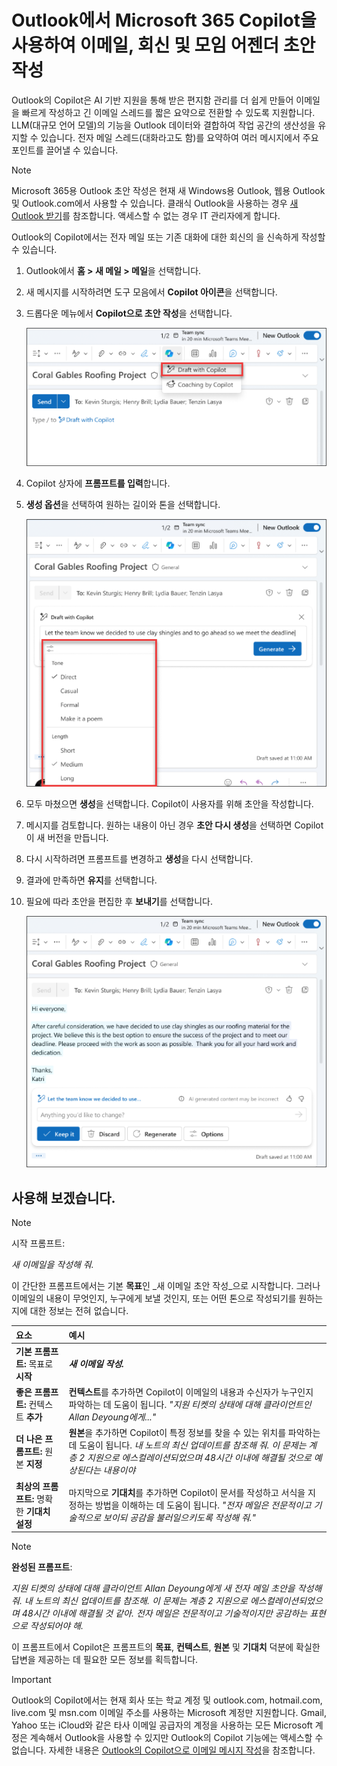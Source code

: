 # Outlook에서 Microsoft 365 Copilot을 사용하여 이메일, 회신 및 모임 어젠더 초안 작성

Outlook의 Copilot은 AI 기반 지원을 통해 받은 편지함 관리를 더 쉽게 만들어 이메일을 빠르게 작성하고 긴 이메일 스레드를 짧은 요약으로 전환할 수 있도록 지원합니다. LLM(대규모 언어 모델)의 기능을 Outlook 데이터와 결합하여 작업 공간의 생산성을 유지할 수 있습니다. 전자 메일 스레드(대화라고도 함)를 요약하여 여러 메시지에서 주요 포인트를 끌어낼 수 있습니다.

> [!NOTE]
> Microsoft 365용 Outlook 초안 작성은 현재 새 Windows용 Outlook, 웹용 Outlook 및 Outlook.com에서 사용할 수 있습니다. 클래식 Outlook을 사용하는 경우 [새 Outlook 받기](https://support.microsoft.com/office/start-using-new-outlook-for-windows-4395454d-cb2f-4c16-bb24-fa4bb36650ae)를 참조합니다. 액세스할 수 없는 경우 IT 관리자에게 합니다.

Outlook의 Copilot에서는 전자 메일 또는 기존 대화에 대한 회신의 을 신속하게 작성할 수 있습니다.

1. Outlook에서 **홈 > 새 메일 > 메일**을 선택합니다.

1. 새 메시지를 시작하려면 도구 모음에서 **Copilot 아이콘**을 선택합니다.

1. 드롭다운 메뉴에서 **Copilot으로 초안 작성**을 선택합니다.

    ![Outlook 도구 모음의 Copilot 아이콘 스크린샷.](../media/create_copilot-toolbar-outlook.png)

1. Copilot 상자에 **프롬프트를 입력**합니다.

1. **생성 옵션**을 선택하여 원하는 길이와 톤을 선택합니다.

    ![Outlook의 Copilot에서 초안을 사용자 지정하는 데 사용할 수 있는 옵션의 스크린샷.](../media/create_copilot-generate-options-outlook.png)

1. 모두 마쳤으면 **생성**을 선택합니다. Copilot이 사용자를 위해 초안을 작성합니다.

1. 메시지를 검토합니다. 원하는 내용이 아닌 경우 **초안 다시 생성**을 선택하면 Copilot이 새 버전을 만듭니다.

1. 다시 시작하려면 프롬프트를 변경하고 **생성**을 다시 선택합니다.

1. 결과에 만족하면 **유지**를 선택합니다.

1. 필요에 따라 초안을 편집한 후 **보내기**를 선택합니다.

    ![Outlook의 Copilot으로 생성된 이메일 초안 스크린샷.](../media/create_copilot-draft-results-outlook.png)

## 사용해 보겠습니다.

> [!NOTE]
> 시작 프롬프트:
>
> _새 이메일을 작성해 줘._

이 간단한 프롬프트에서는 기본 **목표**인 _새 이메일 초안 작성_으로 시작합니다. 그러나 이메일의 내용이 무엇인지, 누구에게 보낼 것인지, 또는 어떤 톤으로 작성되기를 원하는지에 대한 정보는 전혀 없습니다.

| 요소 | 예시 |
| :------ | :------- |
| **기본 프롬프트:** 목표로 **시작** | **_새 이메일 작성._** |
| **좋은 프롬프트:** 컨텍스트 **추가** | **컨텍스트**를 추가하면 Copilot이 이메일의 내용과 수신자가 누구인지 파악하는 데 도움이 됩니다. _"지원 티켓의 상태에 대해 클라이언트인 Allan Deyoung에게..."_ |
| **더 나은 프롬프트:** 원본 **지정** | **원본**을 추가하면 Copilot이 특정 정보를 찾을 수 있는 위치를 파악하는 데 도움이 됩니다. _내 노트의 최신 업데이트를 참조해 줘. 이 문제는 계층 2 지원으로 에스컬레이션되었으며 48시간 이내에 해결될 것으로 예상된다는 내용이야_ |
| **최상의 프롬프트:** 명확한 **기대치 설정** | 마지막으로 **기대치**를 추가하면 Copilot이 문서를 작성하고 서식을 지정하는 방법을 이해하는 데 도움이 됩니다. _"전자 메일은 전문적이고 기술적으로 보이되 공감을 불러일으키도록 작성해 줘."_ |

> [!NOTE]
> **완성된 프롬프트**:
>
> _지원 티켓의 상태에 대해 클라이언트 Allan Deyoung에게 새 전자 메일 초안을 작성해 줘. 내 노트의 최신 업데이트를 참조해. 이 문제는 계층 2 지원으로 에스컬레이션되었으며 48시간 이내에 해결될 것 같아. 전자 메일은 전문적이고 기술적이지만 공감하는 표현으로 작성되어야 해._

이 프롬프트에서 Copilot은 프롬프트의 **목표**, **컨텍스트**, **원본** 및 **기대치** 덕분에 확실한 답변을 제공하는 데 필요한 모든 정보를 획득합니다.

> [!IMPORTANT]
> Outlook의 Copilot에서는 현재 회사 또는 학교 계정 및 outlook.com, hotmail.com, live.com 및 msn.com 이메일 주소를 사용하는 Microsoft 계정만 지원합니다. Gmail, Yahoo 또는 iCloud와 같은 타사 이메일 공급자의 계정을 사용하는 모든 Microsoft 계정은 계속해서 Outlook을 사용할 수 있지만 Outlook의 Copilot 기능에는 액세스할 수 없습니다. 자세한 내용은 [Outlook의 Copilot으로 이메일 메시지 작성](https://support.microsoft.com/office/draft-an-email-message-with-copilot-in-outlook-3eb1d053-89b8-491c-8a6e-746015238d9b)을 참조합니다.
